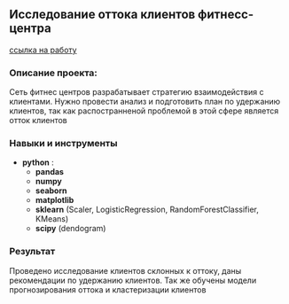 ## Исследование оттока клиентов фитнесс-центра

[ссылка на работу](https://github.com/Radikdpm55/Projects/blob/main/Churn%20Analisys%20(ML)/%D0%98%D1%81%D1%81%D0%BB%D0%B5%D0%B4%D0%BE%D0%B2%D0%B0%D0%BD%D0%B8%D0%B5%20%D0%BE%D1%82%D1%82%D0%BE%D0%BA%D0%B0%20%D0%BA%D0%BB%D0%B8%D0%B5%D0%BD%D1%82%D0%BE%D0%B2%20%D1%84%D0%B8%D1%82%D0%BD%D0%B5%D1%81%D1%81%20%D1%86%D0%B5%D0%BD%D1%82%D1%80%D0%B0(ML).ipynb)
### Описание проекта:

Сеть фитнес центров разрабатывает стратегию взаимодействия с клиентами. Нужно провести анализ и подготовить план по удержанию клиентов, так как распостранненой проблемой в этой сфере является отток клиентов

### Навыки и инструменты

- **python** :
    - **pandas**
    - **numpy**
    - **seaborn**
    - **matplotlib**
     - **sklearn** (Scaler, LogisticRegression, RandomForestClassifier, KMeans)
     - **scipy** (dendogram)

### Результат

Проведено исследование клиентов склонных к оттоку, даны рекомендации по удержанию клиентов. Так же обучены модели прогнозирования оттока и кластеризации клиентов

